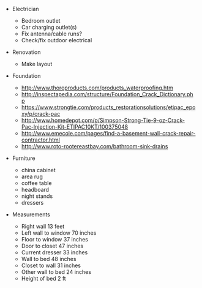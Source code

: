 * Electrician
  - Bedroom outlet
  - Car charging outlet(s)
  - Fix antenna/cable runs?
  - Check/fix outdoor electrical


* Renovation
  - Make layout


* Foundation
  - http://www.thoroproducts.com/products_waterproofing.htm
  - http://inspectapedia.com/structure/Foundation_Crack_Dictionary.php
  - https://www.strongtie.com/products_restorationsolutions/etipac_epoxy/p/crack-pac
  - http://www.homedepot.com/p/Simpson-Strong-Tie-9-oz-Crack-Pac-Injection-Kit-ETIPAC10KT/100375048
  - http://www.emecole.com/pages/find-a-basement-wall-crack-repair-contractor.html
  - http://www.roto-rootereastbay.com/bathroom-sink-drains


* Furniture
  - china cabinet
  - area rug
  - coffee table
  - headboard
  - night stands
  - dressers


* Measurements
  - Right wall 13 feet
  - Left wall to window 70 inches
  - Floor to window 37 inches
  - Door to closet 47 inches
  - Current dresser 33 inches
  - Wall to bed 48 inches
  - Closet to wall 31 inches
  - Other wall to bed 24 inches
  - Height of bed 2 ft


